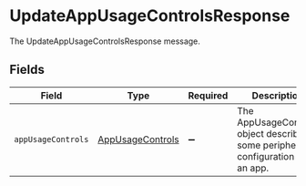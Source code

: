 # UpdateAppUsageControlsResponse

The UpdateAppUsageControlsResponse message.


## Fields

| Field                                                                             | Type                                                                              | Required                                                                          | Description                                                                       |
| --------------------------------------------------------------------------------- | --------------------------------------------------------------------------------- | --------------------------------------------------------------------------------- | --------------------------------------------------------------------------------- |
| `appUsageControls`                                                                | [AppUsageControls](../../models/shared/appusagecontrols.md)                       | :heavy_minus_sign:                                                                |  The AppUsageControls object describes some peripheral configuration for an app.<br/> |